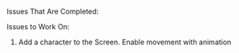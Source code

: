 
Issues That Are Completed:



Issues to Work On:


1. Add a character to the Screen. Enable movement with animation
